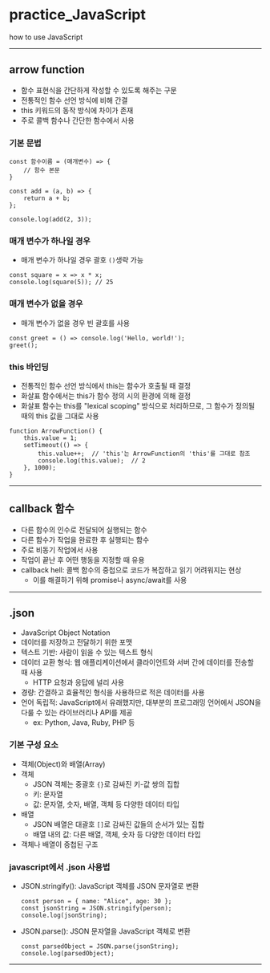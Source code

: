 # practice_JavaScript
how to use JavaScript
***

## arrow function
- 함수 표현식을 간단하게 작성할 수 있도록 해주는 구문
- 전통적인 함수 선언 방식에 비해 간결
- this 키워드의 동작 방식에 차이가 존재
- 주로 콜백 함수나 간단한 함수에서 사용

### 기본 문법
```
const 함수이름 = (매개변수) => {
    // 함수 본문
}

const add = (a, b) => {
    return a + b;
};

console.log(add(2, 3));
```

### 매개 변수가 하나일 경우
- 매개 변수가 하나일 경우 괄호 `()`생략 가능
```
const square = x => x * x;
console.log(square(5)); // 25
```

### 매개 변수가 없을 경우
- 매개 변수가 없을 경우 빈 괄호를 사용
```
const greet = () => console.log('Hello, world!');
greet();
```

### this 바인딩
- 전통적인 함수 선언 방식에서 this는 함수가 호출될 때 결정
- 화살표 함수에서는 this가 함수 정의 시의 환경에 의해 결정
- 화살표 함수는 this를 "lexical scoping" 방식으로 처리하므로, 그 함수가 정의될 때의 this 값을 그대로 사용
```
function ArrowFunction() {
    this.value = 1;
    setTimeout(() => {
        this.value++;  // 'this'는 ArrowFunction의 'this'를 그대로 참조
        console.log(this.value);  // 2
    }, 1000);
}
```

---

## callback 함수
- 다른 함수의 인수로 전달되어 실행되는 함수
- 다른 함수가 작업을 완료한 후 실행되는 함수
- 주로 비동기 작업에서 사용
- 작업이 끝난 후 어떤 행동을 지정할 때 유용
- callback hell: 콜백 함수의 중첩으로 코드가 복잡하고 읽기 어려워지는 현상
    - 이를 해결하기 위해 promise나 async/await를 사용

---

## .json
- JavaScript Object Notation
- 데이터를 저장하고 전달하기 위한 포맷
- 텍스트 기반: 사람이 읽을 수 있는 텍스트 형식
- 데이터 교환 형식: 웹 애플리케이션에서 클라이언트와 서버 간에 데이터를 전송할 때 사용
    - HTTP 요청과 응답에 널리 사용
- 경량: 간결하고 효율적인 형식을 사용하므로 적은 데이터를 사용
- 언어 독립적: JavaScript에서 유래했지만, 대부분의 프로그래밍 언어에서 JSON을 다룰 수 있는 라이브러리나 API를 제공
    - ex: Python, Java, Ruby, PHP 등

### 기본 구성 요소
- 객체(Object)와 배열(Array)
- 객체
    - JSON 객체는 중괄호 `{}`로 감싸진 키-값 쌍의 집합
    - 키: 문자열
    - 값: 문자열, 숫자, 배열, 객체 등 다양한 데이터 타입
- 배열
    - JSON 배열은 대괄호 `[]`로 감싸진 값들의 순서가 있는 집합
    - 배열 내의 값: 다른 배열, 객체, 숫자 등 다양한 데이터 타입
- 객체나 배열이 중첩된 구조

### javascript에서 .json 사용법
- JSON.stringify(): JavaScript 객체를 JSON 문자열로 변환
    ```
    const person = { name: "Alice", age: 30 };
    const jsonString = JSON.stringify(person);
    console.log(jsonString);
    ```

- JSON.parse(): JSON 문자열을 JavaScript 객체로 변환
    ```
    const parsedObject = JSON.parse(jsonString);
    console.log(parsedObject);
    ```

---